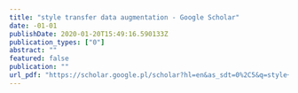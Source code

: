 ```yaml
---
title: "style transfer data augmentation - Google Scholar"
date: -01-01
publishDate: 2020-01-20T15:49:16.590133Z
publication_types: ["0"]
abstract: ""
featured: false
publication: ""
url_pdf: "https://scholar.google.pl/scholar?hl=en&as_sdt=0%2C5&q=style+transfer+data+augmentation&btnG="
---
```


